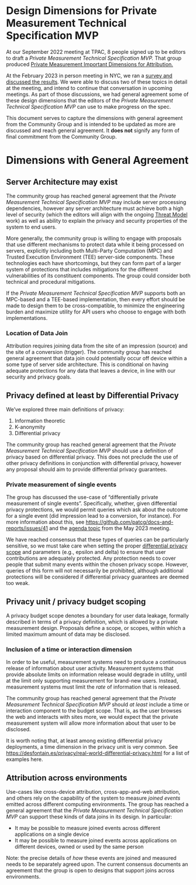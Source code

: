 # Design Dimensions for Private Measurement Technical Specification MVP

At our September 2022 meeting at TPAC, 8 people signed up to be editors to draft a _Private Measurement Technical Specification MVP._  That group produced [Private Measurement Important Dimensions for Attribution.](README.md)

At the February 2023 in person meeting in NYC, we ran a [survey and discussed the results](https://github.com/patcg/meetings/issues/91). We were able to discuss two of these topics in detail at the meeting, and intend to continue that conversation in upcoming meetings. As part of those discussions, we had general agreement some of these design dimensions that the editors of the _Private Measurement Technical Specification MVP_ can use to make progress on the spec.

This document serves to capture the dimensions with general agreement from the Community Group and is intended to be updated as more are discussed and reach general agreement. It **does not** signify any form of final commitment from the Community Group.


# Dimensions with General Agreement


## Server Architecture may exist

The community group has reached general agreement that the _Private Measurement Technical Specification MVP_ may include server processing dependencies, however any server architecture must achieve both a high level of security (which the editors will align with the ongoing [Threat Model](../threat-model) work) as well as ability to explain the privacy and security properties of the system to end users.


More generally, the community group is willing to engage with proposals that use different mechanisms to protect data while it being processed on servers, explicitly including both Multi-Party Computation (MPC) and Trusted Execution Environment (TEE) server-side components.
These technologies each have shortcomings, but they can form part of a larger system of protections that includes mitigations for the different vulnerabilities of its constituent components.
The group could consider both technical and procedural mitigations.

If the _Private Measurement Technical Specification MVP_ supports both an MPC-based and a TEE-based implementation, then every effort should be made to design them to be cross-compatible, to minimize the engineering burden and maximize utility for API users who choose to engage with both implementations.

### Location of Data Join

Attribution requires joining data from the site of an impression (source) and the site of a conversion (trigger). The community group has reached general agreement that data join could potentially occur off device within a some type of server side architecture.
This is conditional on having adequate protections for any data that leaves a device, in line with our security and privacy goals.

## Privacy defined at least by Differential Privacy

We’ve explored three main definitions of privacy:

1. Information theoretic
2. K-anonymity
3. Differential privacy

The community group has reached general agreement that the _Private Measurement Technical Specification MVP_ should use a definition of privacy based on differential privacy. This does not preclude the use of other privacy definitions in conjunction with differential privacy, however any proposal should aim to provide differential privacy guarantees.

### Private measurement of single events
The group has discussed the use-case of “differentially private measurement of single events”. Specifically, whether, given differential privacy protections, we would permit queries which ask about the outcome for a single event (did impression lead to a conversion, for instance). For more information about this, see https://github.com/patcg/docs-and-reports/issues/41 and the [agenda topic](https://github.com/patcg/meetings/issues/112) from the May 2023 meeting.

We have reached consensus that these types of queries can be particularly sensitive, so we must take care when setting the proper [differential privacy scope](#privacy-unit--privacy-budget-scoping) and parameters (e.g., epsilon and delta) to ensure that user contributions are adequately protected. Any protection needs to cover people that submit many events within the chosen privacy scope. However, queries of this form will not necessarily be prohibited, although additional protections will be considered if differential privacy guarantees are deemed too weak.

## Privacy unit / privacy budget scoping

A privacy budget scope denotes a boundary for user data leakage, formally described in terms of a privacy definition, which is allowed by a private measurement design. Proposals define a scope, or scopes, within which a limited maximum amount of data may be disclosed.

### Inclusion of a time or interaction dimension

In order to be useful, measurement systems need to produce a continuous release of information about user activity. Measurement systems that provide absolute limits on information release would degrade in utility, until at the limit only supporting measurement for brand-new users. Instead, measurement systems must limit the _rate_ of information that is released.

The community group has reached general agreement that the _Private Measurement Technical Specification MVP_ should _at least_ include a time or interaction component to the budget scope. That is, as the user browses the web and interacts with sites more, we would expect that the private measurement system will allow more information about that user to be disclosed.

It is worth noting that, at least among existing differential privacy deployments, a time dimension in the privacy unit is very common. See https://desfontain.es/privacy/real-world-differential-privacy.html for a list of examples here.

## Attribution across environments

Use-cases like cross-device attribution, cross-app-and-web attribution, and others rely on the capability of the system to measure _joined events_ emitted across different computing environments. The group has reached a general agreement that the _Private Measurement Technical Specification MVP_ can support these kinds of data joins in its design. In particular:
- It may be possible to measure joined events across different applications on a single device
- It may be possible to measure joined events across applications on different devices, owned or used by the same person

Note: the precise details of _how_ these events are joined and measured needs to be separately agreed upon. The current consensus documents an agreement that the group is open to designs that support joins across environments.
